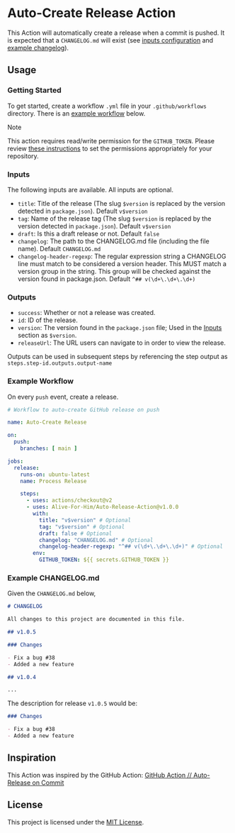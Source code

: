 # Auto-Create Release Action

This Action will automatically create a release when a commit is pushed. It is expected that a `CHANGELOG.md` will exist (see [inputs configuration](#inputs) and [example changelog](#example-changelogmd)).

## Usage

### Getting Started

To get started, create a workflow `.yml` file in your `.github/workflows` directory. There is an [example workflow](#example-workflow) below.

> [!NOTE]
> This action requires read/write permission for the `GITHUB_TOKEN`. Please review [these instructions](https://docs.github.com/en/actions/security-for-github-actions/security-guides/automatic-token-authentication#permissions-for-the-github_token) to set the permissions appropriately for your repository.

### Inputs

The following inputs are available. All inputs are optional.

- `title`: Title of the release (The slug `$version` is replaced by the version detected in `package.json`). Default `v$version`
- `tag`: Name of the release tag (The slug `$version` is replaced by the version detected in `package.json`). Default `v$version`
- `draft`: Is this a draft release or not. Default `false`
- `changelog`: The path to the CHANGELOG.md file (including the file name). Default `CHANGELOG.md`
- `changelog-header-regexp`: The regular expression string a CHANGELOG line must match to be considered a version header. This MUST match a version group in the string. This group will be checked against the version found in package.json. Default `^## v(\d+\.\d+\.\d+)`

### Outputs

- `success`: Whether or not a release was created.
- `id`: ID of the release.
- `version`: The version found in the `package.json` file; Used in the [Inputs](#inputs) section as `$version`.
- `releaseUrl`: The URL users can navigate to in order to view the release.

Outputs can be used in subsequent steps by referencing the step output as `steps.step-id.outputs.output-name`

### Example Workflow

On every `push` event, create a release.

```yml
# Workflow to auto-create GitHub release on push

name: Auto-Create Release

on:
  push:
    branches: [ main ]

jobs:
  release:
    runs-on: ubuntu-latest
    name: Process Release

    steps:
      - uses: actions/checkout@v2
      - uses: Alive-For-Him/Auto-Release-Action@v1.0.0
        with:
          title: "v$version" # Optional
          tag: "v$version" # Optional
          draft: false # Optional
          changelog: "CHANGELOG.md" # Optional
          changelog-header-regexp: "^## v(\d+\.\d+\.\d+)" # Optional
        env:
          GITHUB_TOKEN: ${{ secrets.GITHUB_TOKEN }}
```

### Example CHANGELOG.md

Given the `CHANGELOG.md` below,

```md
# CHANGELOG

All changes to this project are documented in this file.

## v1.0.5

### Changes

- Fix a bug #38
- Added a new feature

## v1.0.4

...
```

The description for release `v1.0.5` would be:

```md
### Changes

- Fix a bug #38
- Added a new feature
```

## Inspiration

This Action was inspired by the GitHub Action: [GitHub Action // Auto-Release on Commit](https://github.com/CupOfTea696/gh-action-auto-release)

## License

This project is licensed under the [MIT License](https://github.com/Alive-For-Him/Auto-Release-Action/blob/main/LICENSE).
